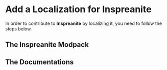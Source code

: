 # Add a Localization for Inspreanite

In order to contribute to **Inspreanite** by localizing it, you need to follow the steps below.

## The Inspreanite Modpack

## The Documentations

